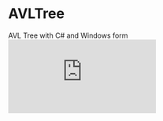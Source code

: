 # AVLTree
AVL Tree with C# and Windows form
![Image of Yaktocat](https://www.linkpicture.com/view.php?img=LPic60f6044559589859825707)
